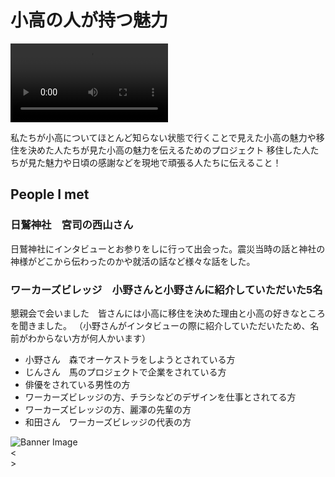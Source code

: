 # 小高の人が持つ魅力

<video src="../images/naoki.mp4" autoplay controls width=50%>
    Your browser does not support the video tag.
</video>

私たちが小高についてほとんど知らない状態で行くことで見えた小高の魅力や移住を決めた人たちが見た小高の魅力を伝えるためのプロジェクト	移住した人たちが見た魅力や日頃の感謝などを現地で頑張る人たちに伝えること！	

## People I met

### 日鷲神社　宮司の西山さん

日鷲神社にインタビューとお参りをしに行って出会った。震災当時の話と神社の神様がどこから伝わったのかや就活の話など様々な話をした。

### ワーカーズビレッジ　小野さんと小野さんに紹介していただいた5名

懇親会で会いました　皆さんには小高に移住を決めた理由と小高の好きなところを聞きました。
（小野さんがインタビューの際に紹介していただいたため、名前がわからない方が何人かいます）

- 小野さん　森でオーケストラをしようとされている方
- じんさん　馬のプロジェクトで企業をされている方
- 俳優をされている男性の方
- ワーカーズビレッジの方、チラシなどのデザインを仕事とされてる方
- ワーカーズビレッジの方、麗澤の先輩の方
- 和田さん　ワーカーズビレッジの代表の方


<div id="banner">
  <img id="bannerImg" src="" alt="Banner Image">
  <div id="prevBtn">&lt;</div>
  <div id="nextBtn">&gt;</div>
</div>

<div id="thumbnails">
  <!-- Thumbnails will be generated dynamically -->
</div>


<script>
  // List of image paths
  const images = [
	'../images/naoki.jpeg',
	// Add more image paths as needed
  ];
</script>
